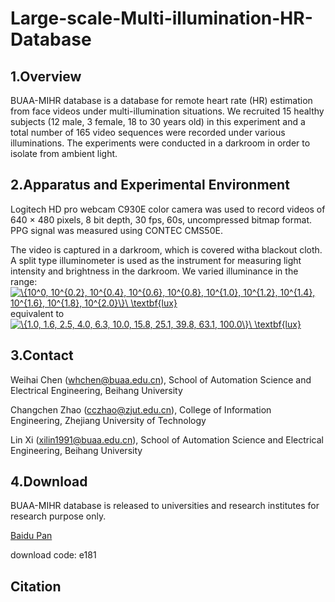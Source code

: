 # Large-scale-Multi-illumination-HR-Database
## 1.Overview

BUAA-MIHR database is a database for remote heart rate (HR) estimation from face videos under multi-illumination situations. We recruited 15 healthy subjects (12 male, 3 female, 18 to 30 years old) in this experiment and a total number of 165 video sequences were recorded under various illuminations. The experiments were conducted in a darkroom in order to isolate from ambient light.

## 2.Apparatus and Experimental Environment

Logitech HD pro webcam C930E color camera was used to record videos of 640 × 480 pixels, 8 bit depth, 30 fps, 60s, uncompressed bitmap format. PPG signal was measured using CONTEC CMS50E.

The video is captured in a darkroom, which is covered witha blackout cloth. A split type illuminometer is used as the instrument for measuring light intensity and brightness in the darkroom. We varied illuminance in the range: 
<a href="https://www.codecogs.com/eqnedit.php?latex=\{10^0,&space;10^{0.2},&space;10^{0.4},&space;10^{0.6},&space;10^{0.8},&space;10^{1.0},&space;10^{1.2},&space;10^{1.4},&space;10^{1.6},&space;10^{1.8},&space;10^{2.0}\}\&space;\mathbf{lux}" target="_blank"><img src="https://latex.codecogs.com/gif.latex?\{10^0,&space;10^{0.2},&space;10^{0.4},&space;10^{0.6},&space;10^{0.8},&space;10^{1.0},&space;10^{1.2},&space;10^{1.4},&space;10^{1.6},&space;10^{1.8},&space;10^{2.0}\}\&space;\mathbf{lux}" title="\{10^0, 10^{0.2}, 10^{0.4}, 10^{0.6}, 10^{0.8}, 10^{1.0}, 10^{1.2}, 10^{1.4}, 10^{1.6}, 10^{1.8}, 10^{2.0}\}\ \textbf{lux}" /></a>
equivalent to
<a href="https://www.codecogs.com/eqnedit.php?latex=\{1.0,&space;1.6,&space;2.5,&space;4.0,&space;6.3,&space;10.0,&space;15.8,&space;25.1,&space;39.8,&space;63.1,&space;100.0\}\&space;\textbf{lux}" target="_blank"><img src="https://latex.codecogs.com/gif.latex?\{1.0,&space;1.6,&space;2.5,&space;4.0,&space;6.3,&space;10.0,&space;15.8,&space;25.1,&space;39.8,&space;63.1,&space;100.0\}\&space;\textbf{lux}" title="\{1.0, 1.6, 2.5, 4.0, 6.3, 10.0, 15.8, 25.1, 39.8, 63.1, 100.0\}\ \textbf{lux}" /></a>


## 3.Contact

Weihai Chen (whchen@buaa.edu.cn), School of Automation Science and Electrical Engineering, Beihang University

Changchen Zhao (cczhao@zjut.edu.cn), College of Information Engineering, Zhejiang University of Technology

Lin Xi (xilin1991@buaa.edu.cn), School of Automation Science and Electrical Engineering, Beihang University


## 4.Download

BUAA-MIHR database is released to universities and research institutes for research purpose only.

[Baidu Pan](https://pan.baidu.com/s/1ejtYtKi8jZMPZe-25pgziQ  "Baidu Pan")

download code: e181

## Citation


